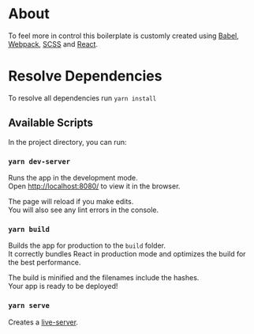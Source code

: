 # About

To feel more in control this boilerplate is customly created using [Babel](https://babeljs.io), [Webpack](https://webpack.js.org), [SCSS](https://sass-lang.com) and [React](https://reactjs.org).



# Resolve Dependencies

To resolve all dependencies run `yarn install`

## Available Scripts

In the project directory, you can run:

### `yarn dev-server`

Runs the app in the development mode.\
Open [http://localhost:8080/](http://localhost:8080/) to view it in the browser.

The page will reload if you make edits.\
You will also see any lint errors in the console.



### `yarn build`

Builds the app for production to the `build` folder.\
It correctly bundles React in production mode and optimizes the build for the best performance.

The build is minified and the filenames include the hashes.\
Your app is ready to be deployed!

### `yarn serve`

Creates a [live-server](https://www.npmjs.com/package/live-server).
